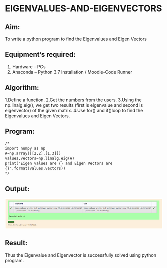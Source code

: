 # EIGENVALUES-AND-EIGENVECTORS

## Aim:
To write a python program to find the Eigenvalues and Eigen Vectors

## Equipment’s required:
1. 	Hardware – PCs
2. 	Anaconda – Python 3.7 Installation / Moodle-Code Runner

## Algorithm:
1.Define a function. 
2.Get the numbers from the users. 
3.Using the np.linalg.eig(),  we get two results (first is eigenvalue and second is eigenvector) of the given matrix.
4.Use for() and if()loop to find the Eigenvalues and Eigen Vectors.  

## Program:
```
/*
import numpy as np
A=np.array([[2,2],[1,3]])
values,vectors=np.linalg.eig(A)
print("Eigen values are {} and Eigen Vectors are {}".format(values,vectors))
*/
```
## Output:
![output](./p1.png)
## Result:
Thus the Eigenvalue and Eigenvector is successfully solved using python program.
